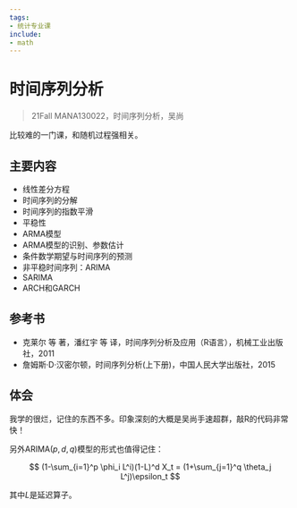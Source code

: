 ```yaml
---
tags:
- 统计专业课
include:
- math
---
```


# 时间序列分析
> 21Fall MANA130022，时间序列分析，吴尚

比较难的一门课，和随机过程强相关。

## 主要内容

- 线性差分方程
- 时间序列的分解
- 时间序列的指数平滑
- 平稳性
- ARMA模型
- ARMA模型的识别、参数估计
- 条件数学期望与时间序列的预测
- 非平稳时间序列：ARIMA
- SARIMA
- ARCH和GARCH

## 参考书

- 克莱尔 等 著，潘红宇 等 译，时间序列分析及应用（R语言），机械工业出版社，2011
- 詹姆斯·D·汉密尔顿，时间序列分析(上下册)，中国人民大学出版社，2015

## 体会
我学的很烂，记住的东西不多。印象深刻的大概是吴尚手速超群，敲R的代码非常快！

另外$\mathrm{ARIMA}(p,d,q)$模型的形式也值得记住：

$$
(1-\sum_{i=1}^p \phi_i L^i)(1-L)^d X_t = (1+\sum_{j=1}^q \theta_j L^j)\epsilon_t
$$

其中$L$是延迟算子。